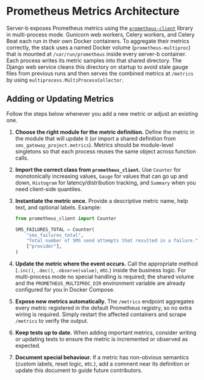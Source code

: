 # Prometheus Metrics Architecture

Server-b exposes Prometheus metrics using the [`prometheus-client`](https://github.com/prometheus/client_python)
library in multi-process mode. Gunicorn web workers, Celery workers, and Celery Beat each
run in their own Docker containers. To aggregate their metrics correctly, the stack uses
a named Docker volume (`prometheus-multiproc`) that is mounted at `/var/run/prometheus`
inside every server-b container. Each process writes its metric samples into that shared
directory. The Django web service cleans this directory on startup to avoid stale gauge
files from previous runs and then serves the combined metrics at `/metrics` by using
`multiprocess.MultiProcessCollector`.

## Adding or Updating Metrics

Follow the steps below whenever you add a new metric or adjust an existing one.

1. **Choose the right module for the metric definition.**
   Define the metric in the module that will update it (or import a shared definition
   from `sms_gateway_project.metrics`). Metrics should be module-level singletons so that
   each process reuses the same object across function calls.

2. **Import the correct class from `prometheus_client`.**
   Use `Counter` for monotonically increasing values, `Gauge` for values that can go up
   and down, `Histogram` for latency/distribution tracking, and `Summary` when you need
   client-side quantiles.

3. **Instantiate the metric once.**
   Provide a descriptive metric name, help text, and optional labels. Example:

   ```python
   from prometheus_client import Counter

   SMS_FAILURES_TOTAL = Counter(
       "sms_failures_total",
       "Total number of SMS send attempts that resulted in a failure.",
       ["provider"],
   )
   ```

4. **Update the metric where the event occurs.**
   Call the appropriate method (`.inc()`, `.dec()`, `.observe(value)`, etc.) inside the
   business logic. For multi-process mode no special handling is required; the shared
   volume and the `PROMETHEUS_MULTIPROC_DIR` environment variable are already configured
   for you in Docker Compose.

5. **Expose new metrics automatically.**
   The `/metrics` endpoint aggregates every metric registered in the default Prometheus
   registry, so no extra wiring is required. Simply restart the affected containers and
   scrape `/metrics` to verify the output.

6. **Keep tests up to date.**
   When adding important metrics, consider writing or updating tests to ensure the metric
   is incremented or observed as expected.

7. **Document special behaviour.**
   If a metric has non-obvious semantics (custom labels, reset logic, etc.), add a comment
   near its definition or update this document to guide future contributors.

